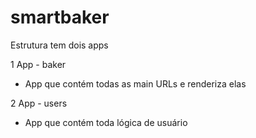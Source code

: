 # smartbaker


Estrutura tem dois apps


1 App - baker
* App que contém todas as main URLs e renderiza elas

2 App - users
* App que contém toda lógica de usuário

